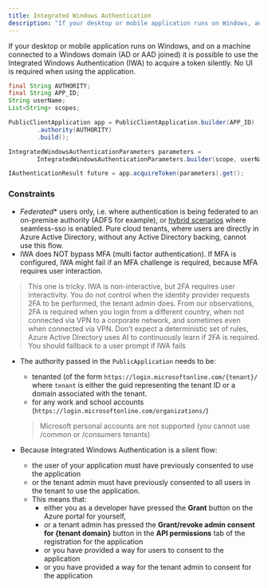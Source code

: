 ```yaml
---
title: Integrated Windows Authentication
description: "If your desktop or mobile application runs on Windows, and on a machine connected to a Windows domain (AD or AAD joined) it is possible to use the Integrated Windows Authentication (IWA) to acquire a token silently."
---
```


If your desktop or mobile application runs on Windows, and on a machine connected to a Windows domain (AD or AAD joined) it is possible to use the Integrated Windows Authentication (IWA) to acquire a token silently. No UI is required when using the application.

```java
final String AUTHORITY;
final String APP_ID;
String userName;
List<String> scopes;

PublicClientApplication app = PublicClientApplication.builder(APP_ID)
        .authority(AUTHORITY)
        .build();

IntegratedWindowsAuthenticationParameters parameters =
        IntegratedWindowsAuthenticationParameters.builder(scope, userName).build();

IAuthenticationResult future = app.acquireToken(parameters).get();
```

### Constraints

- *Federated** users only, i.e. where authentication is being federated to an on-premise authority (ADFS for example), or [hybrid scenarios](https://docs.microsoft.com/en-us/azure/active-directory/hybrid/whatis-hybrid-identity) where seamless-sso is enabled.  Pure cloud tenants, where users are directly in Azure Active Directory, without any Active Directory backing, cannot use this flow. 
- IWA does NOT bypass MFA (multi factor authentication). If MFA is configured, IWA might fail if an MFA challenge is required, because MFA requires user interaction. 
 > This one is tricky. IWA is non-interactive, but 2FA requires user interactivity. You do not control when the identity provider requests 2FA to be performed, the tenant admin does. From our observations, 2FA is required when you login from a different country, when not connected via VPN to a corporate network, and sometimes even when connected via VPN. Don’t expect a deterministic set of rules, Azure Active Directory uses AI to continuously learn if 2FA is required. You should fallback to a user prompt if IWA fails
- The authority passed in the `PublicApplication` needs to be:
  - tenanted (of the form `https://login.microsoftonline.com/{tenant}/` where `tenant` is either the guid representing the tenant ID or a domain associated with the tenant.
  - for any work and school accounts (`https://login.microsoftonline.com/organizations/`)

  > Microsoft personal accounts are not supported (you cannot use /common or /consumers tenants)

- Because Integrated Windows Authentication is a silent flow:
  - the user of your application must have previously consented to use the application 
  - or the tenant admin must have previously consented to all users in the tenant to use the application.
  - This means that:
     - either you as a developer have pressed the **Grant** button on the Azure portal for yourself, 
     - or a tenant admin has pressed the **Grant/revoke admin consent for {tenant domain}** button in the **API permissions** tab of the registration for the application 
     - or you have provided a way for users to consent to the application 
     - or you have provided a way for the tenant admin to consent for the application 